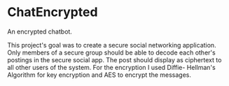 # ChatEncrypted
An encrypted chatbot.

This project's goal was to create a secure social networking application. 
Only members of a secure group should be able to decode each other's postings in the secure social app.
The post should display as ciphertext to all other users of the system. 
For the encryption I used Diffie- Hellman's Algorithm for key encryption and AES to encrypt the messages.
